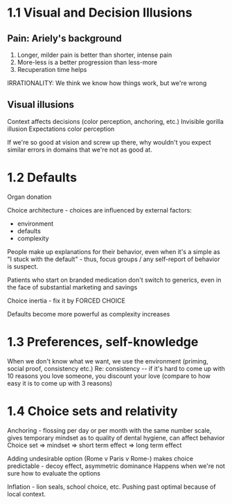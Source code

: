 # 1.1 Visual and Decision Illusions
## Pain: Ariely's background

1. Longer, milder pain is better than shorter, intense pain
2. More-less is a better progression than less-more
3. Recuperation time helps

IRRATIONALITY: We think we know how things work, but we're wrong

## Visual illusions
Context affects decisions (color perception, anchoring, etc.)
Invisible gorilla illusion
Expectations color perception

If we're so good at vision and screw up there, why wouldn't you expect similar errors in domains that we're not as good at.

# 1.2 Defaults
Organ donation

Choice architecture - choices are influenced by external factors:
* environment
* defaults
* complexity

People make up explanations for their behavior, even when it's a simple as "I stuck with the default" - thus, focus groups / any self-report of behavior is suspect.

Patients who start on branded medication don't switch to generics, even in the face of substantial marketing and savings

Choice inertia - fix it by FORCED CHOICE

Defaults become more powerful as complexity increases

# 1.3 Preferences, self-knowledge
When we don't know what we want, we use the environment (priming, social proof, consistency etc.)
Re: consistency -- if it's hard to come up with 10 reasons you love someone, you discount your love (compare to how easy it is to come up with 3 reasons)

# 1.4 Choice sets and relativity
Anchoring - flossing per day or per month with the same number scale, gives temporary mindset as to quality of dental hygiene, can affect behavior
Choice set => mindset => short term effect => long term effect

Adding undesirable option (Rome v Paris v Rome-) makes choice predictable - decoy effect, asymmetric dominance
Happens when we're not sure how to evaluate the options

Inflation - lion seals, school choice, etc. Pushing past optimal because of local context.
